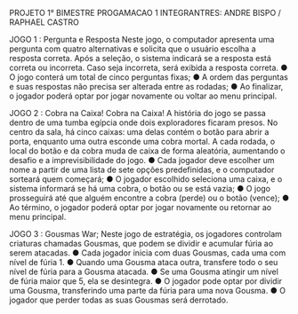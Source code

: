PROJETO 1° BIMESTRE 
PROGAMACAO 1
INTEGRANTRES: ANDRE BISPO / RAPHAEL CASTRO

JOGO 1 : Pergunta e Resposta
Neste jogo, o computador apresenta uma pergunta com quatro alternativas e
solicita que o usuário escolha a resposta correta. Após a seleção, o sistema
indicará se a resposta está correta ou incorreta. Caso seja incorreta, será
exibida a resposta correta.
● O jogo conterá um total de cinco perguntas fixas;
● A ordem das perguntas e suas respostas não precisa ser alterada entre
as rodadas;
● Ao finalizar, o jogador poderá optar por jogar novamente ou voltar ao
menu principal.


JOGO 2 : Cobra na Caixa!
Cobra na Caixa!
A história do jogo se passa dentro de uma tumba egípcia onde dois
exploradores ficaram presos. No centro da sala, há cinco caixas: uma delas
contém o botão para abrir a porta, enquanto uma outra esconde uma cobra
mortal. A cada rodada, o local do botão e da cobra muda de caixa de forma
aleatória, aumentando o desafio e a imprevisibilidade do jogo.
● Cada jogador deve escolher um nome a partir de uma lista de sete
opções predefinidas, e o computador sorteará quem começará;
● O jogador escolhido seleciona uma caixa, e o sistema informará se há
uma cobra, o botão ou se está vazia;
● O jogo prosseguirá até que alguém encontre a cobra (perde) ou o botão
(vence);
● Ao término, o jogador poderá optar por jogar novamente ou retornar ao
menu principal.


JOGO 3 : Gousmas War; 
Neste jogo de estratégia, os jogadores controlam criaturas chamadas
Gousmas, que podem se dividir e acumular fúria ao serem atacadas.
● Cada jogador inicia com duas Gousmas, cada uma com nível de fúria 1.
● Quando uma Gousma ataca outra, transfere todo o seu nível de fúria
para a Gousma atacada.
● Se uma Gousma atingir um nível de fúria maior que 5, ela se desintegra.
● O jogador pode optar por dividir uma Gousma, transferindo uma parte da
fúria para uma nova Gousma.
● O jogador que perder todas as suas Gousmas será derrotado.
